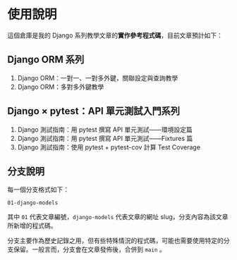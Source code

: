 # 使用說明
這個倉庫是我的 Django 系列教學文章的**實作參考程式碼**，目前文章預計如下：
## Django ORM 系列
1. Django ORM：一對一、一對多外鍵，關聯設定與查詢教學
2. Django ORM：多對多外鍵教學

## Django × pytest：API 單元測試入門系列
1. Django 測試指南：用 pytest 撰寫 API 單元測試——環境設定篇
2. Django 測試指南：用 pytest 撰寫 API 單元測試——Fixtures 篇
3. Django 測試指南：使用 pytest + pytest-cov 計算 Test Coverage

## 分支說明

每一個分支格式如下：

```
01-django-models
```

其中 `01` 代表文章編號，`django-models` 代表文章的網址 slug，分支內容為該文章所新增的程式碼。

分支主要作為歷史記錄之用，但有些特殊情況的程式碼，可能也需要使用特定的分支保留。一般言而，分支會在文章發佈後，合併到 `main` 。
